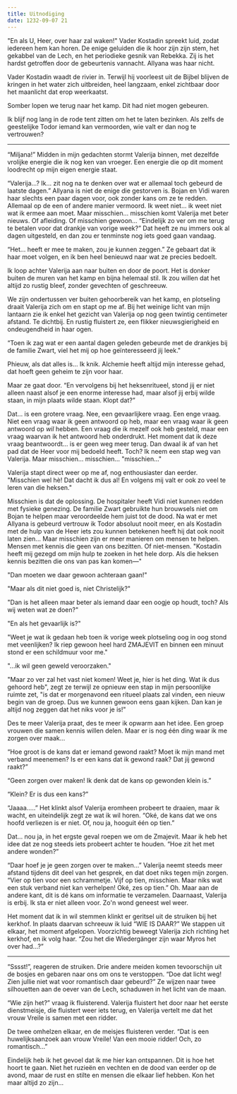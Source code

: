 ```yaml
---
title: Uitnodiging
date: 1232-09-07 21
---
```

"En als U, Heer, over haar zal waken!" Vader Kostadin spreekt luid, zodat iedereen hem kan horen. De enige geluiden die ik hoor zijn zijn stem, het gekabbel van de Lech, en het periodieke gesnik van Rebekka. Zij is het hardst getroffen door de gebeurtenis vannacht. Allyana was haar nicht.

Vader Kostadin waadt de rivier in. Terwijl hij voorleest uit de Bijbel blijven de kringen in het water zich uitbreiden, heel langzaam, enkel zichtbaar door het maanlicht dat erop weerkaatst.

Somber lopen we terug naar het kamp. Dit had niet mogen gebeuren.

Ik blijf nog lang in de rode tent zitten om het te laten bezinken. Als zelfs de geestelijke Todor iemand kan vermoorden, wie valt er dan nog te vertrouwen?

---

“Miljana!” Midden in mijn gedachten stormt Valerija binnen, met dezelfde vrolijke energie die ik nog ken van vroeger. Een energie die op dit moment loodrecht op mijn eigen energie staat. 

“Valerija…? Ik… zit nog na te denken over wat er allemaal toch gebeurd de laatste dagen.” Allyana is niet de enige die gestorven is. Bojan en Vidi waren haar slechts een paar dagen voor, ook zonder kans om ze te redden. Allemaal op de een of andere manier vermoord. Ik weet niet... ik weet niet wat ik ermee aan moet. Maar misschien… misschien komt Valerija met beter nieuws. Of afleiding. Of misschien gewoon… “Eindelijk zo ver om me terug te betalen voor dat drankje van vorige week?” Dat heeft ze nu immers ook al dagen uitgesteld, en dan zou er tenminste nog iets goed gaan vandaag.

“Het… heeft er mee te maken, zou je kunnen zeggen.” Ze gebaart dat ik haar moet volgen, en ik ben heel benieuwd naar wat ze precies bedoelt.

Ik loop achter Valerija aan naar buiten en door de poort. Het is donker buiten de muren van het kamp en bijna helemaal stil. Ik zou willen dat het altijd zo rustig bleef, zonder gevechten of geschreeuw. 

We zijn ondertussen ver buiten gehoorbereik van het kamp, en plotseling draait Valerija zich om en stapt op me af. Bij het weinige licht van mijn lantaarn zie ik enkel het gezicht van Valerija op nog geen twintig centimeter afstand. Te dichtbij. En rustig fluistert ze, een flikker nieuwsgierigheid en ondeugendheid in haar ogen. 

“Toen ik zag wat er een aantal dagen geleden gebeurde met de drankjes bij de familie Zwart, viel het mij op hoe geïnteresseerd jij leek."

Phieuw, als dat alles is… Ik knik. Alchemie heeft altijd mijn interesse gehad, dat hoeft geen geheim te zijn voor haar.

Maar ze gaat door. “En vervolgens bij het heksenritueel, stond jij er niet alleen naast alsof je een enorme interesse had, maar alsof jij erbij wilde staan, in mijn plaats wilde staan. Klopt dat?”

Dat… is een grotere vraag. Nee, een gevaarlijkere vraag. Een enge vraag. Niet een vraag waar ik geen antwoord op heb, maar een vraag waar ik geen antwoord op *wil* hebben. Een vraag die ik mezelf ook heb gesteld, maar een vraag waarvan ik het antwoord heb onderdrukt. Het moment dat ik deze vraag beantwoordt… is er geen weg meer terug. Dan dwaal ik af van het pad dat de Heer voor mij bedoeld heeft. Toch? Ik neem een stap weg van Valerija. Maar misschien… misschien… "misschien…"

Valerija stapt direct weer op me af, nog enthousiaster dan eerder. "Misschien wel hè! Dat dacht ik dus al! En volgens mij valt er ook zo veel te leren van die heksen."

Misschien is dat de oplossing. De hospitaler heeft Vidi niet kunnen redden met fysieke genezing. De familie Zwart gebruikte hun brouwsels niet om Bojan te helpen maar veroordeelde hem juist tot de dood. Na wat er met Allyana is gebeurd vertrouw ik Todor absoluut nooit meer, en als Kostadin met de hulp van de Heer iets zou kunnen betekenen heeft hij dat ook nooit laten zien... Maar misschien zijn er meer manieren om mensen te helpen. Mensen met kennis die geen van ons bezitten. Of niet-mensen. "Kostadin heeft mij gezegd om mijn hulp te zoeken in het hele dorp. Als die heksen kennis bezitten die ons van pas kan komen—"

"Dan moeten we daar gewoon achteraan gaan!"

"Maar als dit niet goed is, niet Christelijk?"

"Dan is het alleen maar beter als iemand daar een oogje op houdt, toch? Als wij weten wat ze doen?"

"En als het gevaarlijk is?"

"Weet je wat ik gedaan heb toen ik vorige week plotseling oog in oog stond met veenlijken? Ik riep gewoon heel hard ZMAJEVIT en binnen een minuut stond er een schildmuur voor me."

"...ik wil geen geweld veroorzaken."

"Maar zo ver zal het vast niet komen! Weet je, hier is het ding. Wat ik dus gehoord heb", zegt ze terwijl ze opnieuw een stap in mijn persoonlijke ruimte zet, "is dat er morgenavond een ritueel plaats zal vinden, een nieuw begin van de groep. Dus we kunnen gewoon eens gaan kijken. Dan kan je altijd nog zeggen dat het niks voor je is!"

Des te meer Valerija praat, des te meer ik opwarm aan het idee. Een groep vrouwen die samen kennis willen delen. Maar er is nog één ding waar ik me zorgen over maak...

“Hoe groot is de kans dat er iemand gewond raakt? Moet ik mijn mand met verband meenemen? Is er een kans dat ik gewond raak? Dat jij gewond raakt?”

“Geen zorgen over maken! Ik denk dat de kans op gewonden klein is.”

“Klein? Er is dus een kans?”

“Jaaaa…..” Het klinkt alsof Valerija eromheen probeert te draaien, maar ik wacht, en uiteindelijk zegt ze wat ik wil horen. “Oké, de kans dat we ons hoofd verliezen is er niet. Of, nou ja, hooguit één op tien.”

Dat… nou ja, in het ergste geval roepen we om de Zmajevit. Maar ik heb het idee dat ze nog steeds iets probeert achter te houden. “Hoe zit het met andere wonden?”

“Daar hoef je je geen zorgen over te maken…” Valerija neemt steeds meer afstand tijdens dit deel van het gesprek, en dat doet niks tegen mijn zorgen. “Vier op tien voor een schrammetje. Vijf op tien, misschien. Maar niks wat een stuk verband niet kan verhelpen! Oké, zes op tien.” Oh. Maar aan de andere kant, dit is dé kans om informatie te verzamelen. Daarnaast, Valerija is erbij. Ik sta er niet alleen voor. Zo'n wond geneest wel weer.

Het moment dat ik in wil stemmen klinkt er geritsel uit de struiken bij het kerkhof. In plaats daarvan schreeuw ik luid “WIE IS DAAR?” We stappen uit elkaar, het moment afgelopen. Voorzichtig beweegt Valerija zich richting het kerkhof, en ik volg haar. “Zou het die Wiedergänger zijn waar Myros het over had…?”

---


“Sssst!”, reageren de struiken. Drie andere meiden komen tevoorschijn uit de bosjes en gebaren naar ons om ons te verstoppen. “Doe dat licht weg! Zien jullie niet wat voor romantisch daar gebeurd?” Ze wijzen naar twee silhouetten aan de oever van de Lech, schaduwen in het licht van de maan.

“Wie zijn het?” vraag ik fluisterend. Valerija fluistert het door naar het eerste dienstmeisje, die fluistert weer iets terug, en Valerija vertelt me dat het vrouw Vreile is samen met een ridder.

De twee omhelzen elkaar, en de meisjes fluisteren verder. “Dat is een huwelijksaanzoek aan vrouw Vreile! Van een mooie ridder! Och, zo romantisch…”

Eindelijk heb ik het gevoel dat ik me hier kan ontspannen. Dit is hoe het hoort te gaan. Niet het ruzieën en vechten en de dood van eerder op de avond, maar de rust en stilte en mensen die elkaar lief hebben. Kon het maar altijd zo zijn...